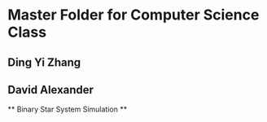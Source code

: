 # Master Folder for Computer Science Class
## Ding Yi Zhang
## David Alexander
** Binary Star System Simulation **
